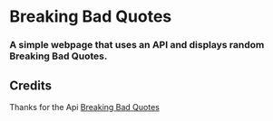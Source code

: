 # Breaking Bad Quotes

### A simple webpage that uses an API and displays random Breaking Bad Quotes.


## Credits 
Thanks for the Api [Breaking Bad Quotes]('https://github.com/shevabam/breaking-bad-quotes')
